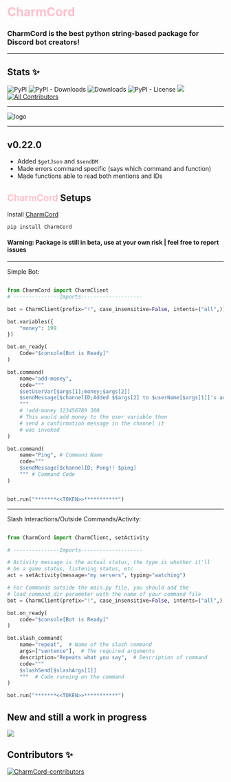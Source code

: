 # <span style="color:pink">CharmCord</span>

### CharmCord is the best python string-based package for Discord bot creators!

---
## Stats ✨
![PyPI](https://img.shields.io/pypi/v/charmcord)
![PyPI - Downloads](https://img.shields.io/pypi/dm/aoipy?color=green&label=downloads)
![Downloads](https://static.pepy.tech/personalized-badge/aoipy?period=total&units=international_system&left_color=grey&right_color=green&left_text=downloads)
![PyPI - License](https://img.shields.io/pypi/l/aoipy)
![](https://tokei.rs/b1/github/tomschimansky/aoipy)
[![All Contributors](https://img.shields.io/badge/all_contributors-4-orange.svg?style=flat-square)](#contributors-)

---
![logo](https://github.com/LilbabxJJ-1/CharmCord/blob/master/CharmCord%20logo.png)

---
## v0.22.0

- Added `$getJson` and `$sendDM`
- Made errors command specific (says which command and function)
- Made functions able to read both mentions and IDs



## <span style="color:pink">CharmCord</span> Setups

Install [CharmCord](https://pypi.org/charmcord)
```bash
pip install CharmCord
```

#### Warning: Package is still in beta, use at your own risk | feel free to report issues

---
Simple Bot:

```python

from CharmCord import CharmClient
# ---------------Imports--------------------

bot = CharmClient(prefix="!", case_insensitive=False, intents=("all",))

bot.variables({
    "money": 199
})

bot.on_ready(
    Code="$console[Bot is Ready]"
)

bot.command(
    name="add-money",
    code="""
    $setUserVar[$args[1];money;$args[2]]
    $sendMessage[$channelID;Added $$args[2] to $userName[$args[1]]'s account]
    """
    # !add-money 123456789 300 
    # This would add money to the user variable then 
    # send a confirmation message in the channel it 
    # was invoked
)

bot.command(
    name="Ping", # Command Name
    code="""
    $sendMessage[$channelID; Pong!! $ping]
    """ # Command Code
)


bot.run("*******<<TOKEN>>***********")
```

---
Slash Interactions/Outside Commands/Activity:

```python

from CharmCord import CharmClient, setActivity

# ---------------Imports--------------------

# Activity message is the actual status, the type is whether it'll
# be a game status, listening status, etc
act = setActivity(message="my servers", typing="watching")

# For Commands outside the main.py file, you should add the 
# load_command_dir parameter with the name of your command file
bot = CharmClient(prefix="!", case_insensitive=False, intents=("all",), activity=act, load_command_dir="Commands")

bot.on_ready(
    code="$console[Bot is Ready]"
)

bot.slash_command(
    name="repeat",  # Name of the slash command
    args=["sentence"],  # The required arguments
    description="Repeats what you say",  # Description of command
    code="""
    $slashSend[$slashArgs[1]]
    """  # Code running on the command
)

bot.run("*******<<TOKEN>>***********")
```

## New and still a work in progress
![](https://github.com/LilbabxJJ-1/CharmCord/blob/master/logo.gif)
## Contributors ✨

<a href="https://github.com/LilbabxJJ-1/CharmCord/graphs/contributors">
  <img src="https://contrib.rocks/image?repo=LilbabxJJ-1/CharmCord"  alt="CharmCord-contributors"/>
</a>
